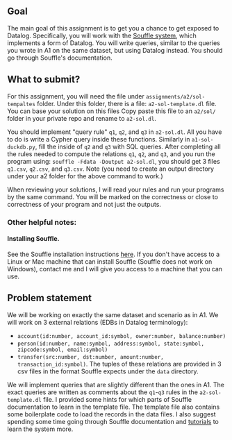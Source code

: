 ## Goal
The main goal of this assignment is to get you a chance to get exposed to Datalog. Specifically, you will work with the [Souffle system](https://souffle-lang.github.io/index.html), which implements a form of Datalog. You will write queries, similar to the queries you wrote in A1 on the same dataset, but using Datalog instead. You should go through Souffle's documentation. 

## What to submit?
For this assignment, you will need the file under `assignments/a2/sol-tempaltes` folder. Under this folder, there is a file: `a2-sol-template.dl` file. You can base your solution on this files Copy paste this file to an `a2/sol/` folder in your private repo and rename to `a2-sol.dl`.

You should implement "query rule" `q1`, `q2`, and `q3` in `a2-sol.dl`. All you have to do is write a Cypher query inside these functions. Similarly in `a1-sol-duckdb.py`, fill the inside of `q2` and `q3` with SQL queries. After completing all the rules needed to compute the relations `q1`, `q2`, and `q3`, and you run the program using: `souffle -Fdata -Doutput a2-sol.dl`, you should get 3 files `q1.csv`, `q2.csv`, and `q3.csv`. Note (you need to create an output directory under your a2 folder for the above command to work.)

When reviewing your solutions, I will read your rules and run your programs by the same command. You will be marked on the correctness or close to correctness of your program and not just the outputs.

### Other helpful notes:

#### Installing Souffle.
See the Souffle installation instructions [here](https://souffle-lang.github.io/install). If you don't have access to a Linux or Mac machine that can install Souffle (Souffle does not work on Windows), contact me and I will give you access to a machine that you can use.


## Problem statement

We will be working on exactly the same dataset and scenario as in A1. 
We will work on 3 external relations (EDBs in Datalog terminology): 
- `account(id:number, account_id:symbol, owner:number, balance:number)`
- `person(id:number, name:symbol, address:symbol, state:symbol, zipcode:symbol, email:symbol)`
- `transfer(src:number, dst:number, amount:number, transaction_id:symbol)`.
The tuples of these relations are provided in 3 csv files in the format Souffle expects under the `data` directory.

We will implement queries that are slightly different than the ones in A1.
The exact queries are written as comments about the `q1`-`q3` rules in the `a2-sol-template.dl` file. I provided some hints for
which parts of Souffle documentation to learn in the template file. The template file also contains some boilerplate 
code to load the records in the data files. I also suggest spending some time going through Souffle documentation
and [tutorials](https://souffle-lang.github.io/tutorial) to learn the system more.


